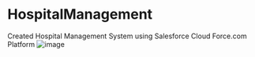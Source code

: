 # HospitalManagement
Created Hospital Management System using Salesforce Cloud Force.com Platform
![image](https://user-images.githubusercontent.com/79391691/189839626-6c80235f-c721-4b07-9a6f-aae3f2a126e7.png)
